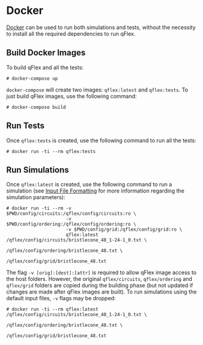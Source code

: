 # Docker

[Docker](https://docker.com) can be used to run both simulations and tests,
without the necessity to install all the required dependencies to run qFlex.

## Build Docker Images

To build qFlex and all the tests:

```
# docker-compose up
```

`docker-compose` will create two images: `qflex:latest` and `qflex:tests`. To
just build qFlex images, use the following command:

```
# docker-compose build
```

## Run Tests

Once `qflex:tests` is created, use the following command to run all the tests:

```
# docker run -ti --rm qflex:tests
```

## Run Simulations

Once `qflex:latest` is created, use the following command to run a simulation
(see [Input File Formatting](input_format.md) for more information regarding
the simulation parameters):

```
# docker run -ti --rm -v $PWD/config/circuits:/qflex/config/circuits:ro \
                      -v $PWD/config/ordering:/qflex/config/ordering:ro \
                      -v $PWD/config/grid:/qflex/config/grid:ro \
                      qflex:latest /qflex/config/circuits/bristlecone_48_1-24-1_0.txt \
                                   /qflex/config/ordering/bristlecone_48.txt \
                                   /qflex/config/grid/bristlecone_48.txt
```

The flag `-v [orig]:[dest]:[attr]` is required to allow qFlex image access to
the host folders. However, the original `qflex/circuits`, `qflex/ordering` and
`qflex/grid` folders are copied during the building phase (but not updated if
changes are made after qFlex images are built). To run simulations using the
default input files, `-v` flags may be dropped:

```
# docker run -ti --rm qflex:latest /qflex/config/circuits/bristlecone_48_1-24-1_0.txt \
                                   /qflex/config/ordering/bristlecone_48.txt \
                                   /qflex/config/grid/bristlecone_48.txt
```
